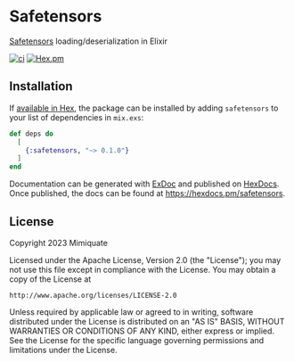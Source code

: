 # Safetensors

[Safetensors](https://huggingface.co/docs/safetensors/index) loading/deserialization in Elixir

[![ci](https://github.com/mimiquate/safetensors/actions/workflows/ci.yml/badge.svg?branch=main)](https://github.com/mimiquate/safetensors/actions?query=branch%3Amain)
[![Hex.pm](https://img.shields.io/hexpm/v/safetensors.svg)](https://hex.pm/packages/safetensors)

## Installation

If [available in Hex](https://hex.pm/docs/publish), the package can be installed
by adding `safetensors` to your list of dependencies in `mix.exs`:

```elixir
def deps do
  [
    {:safetensors, "~> 0.1.0"}
  ]
end
```

Documentation can be generated with [ExDoc](https://github.com/elixir-lang/ex_doc)
and published on [HexDocs](https://hexdocs.pm). Once published, the docs can
be found at <https://hexdocs.pm/safetensors>.

## License

Copyright 2023 Mimiquate

Licensed under the Apache License, Version 2.0 (the "License");
you may not use this file except in compliance with the License.
You may obtain a copy of the License at

    http://www.apache.org/licenses/LICENSE-2.0

Unless required by applicable law or agreed to in writing, software
distributed under the License is distributed on an "AS IS" BASIS,
WITHOUT WARRANTIES OR CONDITIONS OF ANY KIND, either express or implied.
See the License for the specific language governing permissions and
limitations under the License.
